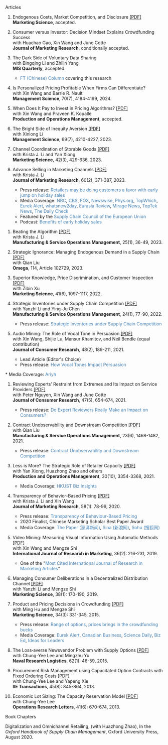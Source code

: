 Articles

1. <a href="https://pubsonline.informs.org/doi/abs/10.1287/mksc.2022.0346" style="text-decoration: none">Endogenous Costs, Market Competition, and Disclosure</a> <a href="https://ximarketing.github.io/files/endogenouscosts.pdf">[PDF]</a>                 
   **Marketing Science**, accepted.     

1. <a style="text-decoration: none">Consumer versus Investor: Decision Mindset Explains Crowdfunding Success</a>        
   with Huachao Gao, Xin Wang and June Cotte             
   **Journal of Marketing Research**, conditionally accepted.    

1. <a href="https://misq.umn.edu/the-dark-side-of-voluntary-data-sharing.html" style="text-decoration: none">The Dark Side of Voluntary Data Sharing</a>        
   with Bingqing Li and Zhilin Yang           
   **MIS Quarterly**, accepted.
      * <a href="http://www.ftchinese.com/story/001103976" style="text-decoration: none; color: SteelBlue">FT (Chinese) Column</a>  covering this research         

1. <a href="https://pubsonline.informs.org/doi/10.1287/mnsc.2021.02740" style="text-decoration: none">Is Personalized Pricing Profitable When Firms Can Differentiate?</a>        
   with Xin Wang and Barrie R. Nault       
   **Management Science**, 70(7), 4184-4199, 2024.          

1. <a href="https://onlinelibrary.wiley.com/doi/abs/10.1111/poms.13924" style="text-decoration: none">When Does It Pay to Invest in Pricing Algorithms?</a> <a href="https://ximarketing.github.io/files/imperfect.pdf">[PDF]</a>         
   with Xin Wang and Praveen K. Kopalle              
   **Production and Operations Management**, accepted.   

1. <a href="https://pubsonline.informs.org/doi/10.1287/mnsc.2022.4546" style="text-decoration: none">The Bright Side of Inequity Aversion</a> <a href="https://ximarketing.github.io/files/fairness.pdf">[PDF]</a>                 
   with Xinlong Li             
   **Management Science**, 69(7), 4210-4227, 2023.       

1. <a href="https://pubsonline.informs.org/doi/10.1287/mksc.2022.1394" style="text-decoration: none">Channel Coordination of Storable Goods</a> <a href="https://ximarketing.github.io/files/storage.pdf">[PDF]</a>             
   with Krista J. Li and Yan Xiong     
   **Marketing Science**, 42(3), 429-636, 2023.   
   
1. <a href="https://journals.sagepub.com/doi/pdf/10.1177/00222437221112644" style="text-decoration: none">Advance Selling in Marketing Channels</a> <a href="https://ximarketing.github.io/files/AS.pdf">[PDF]</a>              
   with Krista J. Li    
   **Journal of Marketing Research**, 60(2), 371-387, 2023.    
   * Press release: <a href="https://news.iu.edu/live/news/28049-retailers-may-be-doing-customers-a-favor-with" style="text-decoration: none; color: SteelBlue">Retailers may be doing customers a favor with early jump on holiday sales</a>      
   * Media Coverage: <a href="https://mms.tveyes.com/Transcript.asp?StationID=2895&DateTime=11%2F1%2F2022+11%3A55%3A07+AM&Term=Indiana+University&PlayClip=TRUE" style="text-decoration: none; color: SteelBlue">NBC</a>, <a href="https://mms.tveyes.com/Transcript.asp?StationID=3825&DateTime=10%2F31%2F2022+12%3A12%3A43+PM&Term=Indiana+University&PlayClip=TRUE" style="text-decoration: none; color: SteelBlue">CBS</a>, <a href="https://mms.tveyes.com/Transcript.asp?StationID=780&DateTime=11%2F1%2F2022+4%3A41%3A18+AM&Term=Indiana+University&PlayClip=TRUE" style="text-decoration: none; color: SteelBlue">FOX</a>,  <a href="https://www.newswise.com/articles/retailers-may-be-doing-customers-a-favor-with-early-jump-on-holiday-sales" style="text-decoration: none; color: SteelBlue">Newswise</a>, <a href="https://phys.org/pdf585241741.pdf" style="text-decoration: none; color: SteelBlue">Phys.org</a>, <a href="https://topwhich.com/oldposts/retailers-may-be-doing-customers-a-favor-with-an-early-jump-on-holiday-sales/" style="text-decoration: none; color: SteelBlue">TopWhich</a>, <a href="https://www.eurekalert.org/news-releases/968167" style="text-decoration: none; color: SteelBlue">Eurek Alert</a>, <a href="https://whatsnew2day.com/retailers-may-be-doing-customers-a-favor-with-early-jump-on-holiday-sales/" style="text-decoration: none; color: SteelBlue">whatsnew2day</a>, <a href="https://www.eurasiareview.com/18102022-retailers-may-be-doing-customers-a-favor-with-early-jump-on-holiday-sales/" style="text-decoration: none; color: SteelBlue">Eurasia Review</a>, <a href="https://www.miragenews.com/retailers-may-be-doing-customers-favor-with-876248/" style="text-decoration: none; color: SteelBlue">Mirage News</a>, <a href="https://topteknews.net/retailers-may-be-doing-customers-a-favor-with-early-jump-on-holiday-sales-s273224.html" style="text-decoration: none; color: SteelBlue">TopTek News</a>, <a href="https://thedailycheck.net/retailers-may-be-doing-customers-a-favor-with-early-jump-on-holiday-sales/" style="text-decoration: none; color: SteelBlue">The Daily Check</a>       
   * Featured by the <a href="https://scceu.org/retailers-may-be-doing-customers-a-favor-with-early-jump-on-holiday-sales-news-at-iu-indiana-university/?utm_source=rss&utm_medium=rss&utm_campaign=retailers-may-be-doing-customers-a-favor-with-early-jump-on-holiday-sales-news-at-iu-indiana-university" style="text-decoration: none; color: SteelBlue">Supply Chain Council of the European Union</a>    
   * Podcast: <a href="https://play.spokenlayer.com/indiana-university-news?story=98b959fe360e0172e49d40d2779ed868" style="text-decoration: none; color: SteelBlue">Benefits of early holiday sales
</a>    

1. <a href="https://pubsonline.informs.org/doi/10.1287/msom.2022.1153" style="text-decoration: none">Beating the Algorithm</a> <a href="https://ximarketing.github.io/files/manipulation.pdf">[PDF]</a>      
   with Krista J. Li        
   **Manufacturing & Service Operations Management**, 25(1), 36-49, 2023.       

1. <a href="https://www.sciencedirect.com/science/article/abs/pii/S0305048322001360" style="text-decoration: none">Strategic Ignorance: Managing Endogenous Demand in a Supply Chain</a> <a href="https://ximarketing.github.io/files/downstream.pdf">[PDF]</a>                 
   with Qian Liu    
   **Omega**, 114, Article 102729, 2023.   
   
1. <a href="https://pubsonline.informs.org/doi/abs/10.1287/mksc.2022.1355" style="text-decoration: none">Superior Knowledge, Price Discrimination, and Customer Inspection</a> <a href="https://ximarketing.github.io/files/superior.pdf">[PDF]</a>                 
   with Zibin Xu    
   **Marketing Science**, 41(6), 1097-1117, 2022.        

1. <a href="https://pubsonline.informs.org/doi/abs/10.1287/msom.2020.0954" style="text-decoration: none">Strategic Inventories under Supply Chain Competition</a> <a href="https://ximarketing.github.io/files/SI.pdf">[PDF]</a>                 
    with Yanzhi Li and Ying-Ju Chen     
    **Manufacturing & Service Operations Management**, 24(1), 77-90, 2022.       
    * Press release: <a href="http://deptcb.cityuhk.acsitefactory.com/People-and-Research/Research-Insights/Operations-Research-and-Operations-Management/Strategic-Inventories-under-Supply-Chain-Competition" style="text-decoration: none; color: SteelBlue">Strategic Inventories under Supply Chain Competition</a>       

1. <a href="https://academic.oup.com/jcr/article/48/2/189/6147021" style="text-decoration: none">Audio Mining: The Role of Vocal Tone in Persuasion</a> <a href="https://ximarketing.github.io/files/audio.pdf">[PDF]</a>                 
   with Xin Wang, Shijie Lu, Mansur Khamitov, and Neil Bendle (equal contribution)     
   **Journal of Consumer Research**, 48(2), 189-211, 2021.            
    * Lead Article (Editor's Choice)    
    * Press release: <a href="https://consumerresearcher.com/vocal-tones" style="text-decoration: none; color: SteelBlue">How Vocal Tones Impact Persuasion
</a>     
    * Media Coverage: <a href="https://tips.ariyh.com/p/what-makes-a-voice-persuasive" style="text-decoration: none; color: SteelBlue">Ariyh</a>    

1. <a href="https://academic.oup.com/jcr/article/47/5/654/5871927" style="text-decoration: none">Reviewing Experts’ Restraint from Extremes and Its Impact on Service Providers</a> <a href="https://ximarketing.github.io/files/experts.pdf">[PDF]</a>       
   with Peter Nguyen, Xin Wang and June Cotte    
   **Journal of Consumer Research**, 47(5), 654-674, 2021.     
    * Press release: <a href="http://deptcb.cityuhk.acsitefactory.com/People-and-Research/Research-Insights/Marketing/Expert-Reviewers-Restraint-Extremes-and-Its-Impact-Service-Providers" style="text-decoration: none; color: SteelBlue">Do Expert Reviewers Really Make an Impact on Consumers?</a>    

1. <a href="https://pubsonline.informs.org/doi/abs/10.1287/msom.2020.0905" style="text-decoration: none">Contract Unobservability and Downstream Competition</a> <a href="https://ximarketing.github.io/files/unobservability.pdf">[PDF]</a>       
    with Qian Liu     
    **Manufacturing & Service Operations Management**, 23(6), 1468-1482, 2021.     
    * Press release: <a href="http://deptcb.cityuhk.acsitefactory.com/People-and-Research/Research-Insights/Operations-Research-and-Operations-Management/Contract-Unobservability-and-Downstream-Competition" style="text-decoration: none; color: SteelBlue">Contract Unobservability and Downstream Competition</a>     
   
1. <a href="https://onlinelibrary.wiley.com/doi/abs/10.1111/poms.13438" style="text-decoration: none">Less is More? The Strategic Role of Retailer Capacity</a> <a href="https://ximarketing.github.io/files/less.pdf">[PDF]</a>       
    with Yan Xiong, Huazhong Zhao and others     
    **Production and Operations Management**, 30(10), 3354-3368, 2021.
    * Media Coverage: <a href="https://bm.hkust.edu.hk/bizinsight/2023/03/supply-and-demand-increasing-sales-limiting-capacity" style="text-decoration: none; color: SteelBlue">HKUST Biz Insights</a>     
    
   
1. <a href="https://journals.sagepub.com/doi/full/10.1177/0022243719881448" style="text-decoration: none">Transparency of Behavior-Based Pricing</a> <a href="https://ximarketing.github.io/files/bbp.pdf">[PDF]</a>       
    with Krista J. Li and Xin Wang     
    **Journal of Marketing Research**, 58(1): 78-99, 2020.         
    * Press release: <a href="http://deptcb.cityuhk.acsitefactory.com/People-and-Research/Research-Insights/Marketing/Transparency-Behavior-Based-Pricing" style="text-decoration: none; color: SteelBlue">Transparency of Behaviour-Based Pricing</a>    
    * 2020 Finalist, Chinese Marketing Scholar Best Paper Award    
    * Media Coverage: <a href="https://www.thepaper.cn/newsDetail_forward_5697212" style="text-decoration: none; color: SteelBlue">The Paper (澎湃新闻)</a>, <a href="https://k.sina.cn/article_5572529792_14c260e8001900nozw.html?from=science" style="text-decoration: none; color: SteelBlue">Sina (新浪网)</a>, <a href="https://www.sohu.com/a/380547644_99997057" style="text-decoration: none; color: SteelBlue">Sohu (搜狐网)</a>
   
1. <a href="https://www.sciencedirect.com/science/article/pii/S0167811619300217" style="text-decoration: none">Video Mining: Measuring Visual Information Using Automatic Methods</a> <a href="https://ximarketing.github.io/files/IJRM.pdf">[PDF]</a>       
    with Xin Wang and Mengze Shi     
    **International Journal of Research in Marketing**, 36(2): 216-231, 2019.             
    * One of the "<a href="https://ximarketing.github.io/files/IJRMcite.pdf" style="text-decoration: none; color: SteelBlue">Most Cited International Journal of Research in Marketing Articles</a>"    

1. <a href="https://pubsonline.informs.org/doi/10.1287/mksc.2018.1120" style="text-decoration: none">Managing Consumer Deliberations in a Decentralized Distribution Channel</a> <a href="https://ximarketing.github.io/files/deliberation.pdf">[PDF]</a>              
    with Yanzhi Li and Mengze Shi    
    **Marketing Science**, 38(1): 170-190, 2019.      
  
1. <a href="https://pubsonline.informs.org/doi/abs/10.1287/mksc.2014.0900" style="text-decoration: none">Product and Pricing Decisions in Crowdfunding</a> <a href="https://ximarketing.github.io/files/crowdfunding2015.pdf">[PDF]</a>        
    with Ming Hu and Mengze Shi     
    **Marketing Science**, 34(3): 331-345, 2015.    
    * Press release: <a href="https://www.rotman.utoronto.ca/Connect/MediaCentre/NewsReleases/20140507.aspx" style="text-decoration: none; color: SteelBlue">Range of options, prices brings in the crowdfunding bucks</a>    
    * Media Coverage: <a href="https://www.eurekalert.org/pub_releases/2015-02/uotr-roo020215.php" style="text-decoration: none; color: SteelBlue">Eurek Alert</a>, <a href="https://www.canadianbusiness.com/small-business/a-new-funding-option-for-companies-with-big-growth-aspirations/" style="text-decoration: none; color: SteelBlue">Canadian Business</a>, <a href="https://www.sciencedaily.com/releases/2015/02/150202212409.htm" style="text-decoration: none; color: SteelBlue">Science Daily</a>, <a href="https://bized.aacsb.edu/articles/2014/09/more-options-more-money" style="text-decoration: none; color: SteelBlue">Biz Ed</a>, <a href="https://www.ideasforleaders.com/ideas/how-crowdfunding-affects-product-and-pricing-decisions" style="text-decoration: none; color: SteelBlue">Ideas for Leaders</a>

1. <a href="https://onlinelibrary.wiley.com/doi/full/10.1002/nav.21613" style="text-decoration: none">The Loss‐averse Newsvendor Problem with Supply Options</a> <a href="https://ximarketing.github.io/files/NRL.pdf">[PDF]</a>           
    with Chung-Yee Lee and Mingzhu Yu    
    **Naval Research Logistics**, 62(1): 46-59, 2015.  

1. <a href="https://www.tandfonline.com/doi/full/10.1080/0740817X.2012.745203" style="text-decoration: none">Procurement Risk Management using Capacitated Option Contracts with Fixed Ordering Costs</a> <a href="https://ximarketing.github.io/files/IIE.pdf">[PDF]</a>             
    with Chung-Yee Lee and Yapeng Xie    
    **IIE Transactions**, 45(8): 845-864, 2013.    

1. <a href="https://www.sciencedirect.com/science/article/pii/S0167637713001351" style="text-decoration: none">Economic Lot Sizing: The Capacity Reservation Model</a> <a href="https://ximarketing.github.io/files/ORL.pdf">[PDF]</a>              
   with Chung-Yee Lee    
   **Operations Research Letters**, 41(6): 670-674, 2013.    

Book Chapters

<a href="https://www.oxfordhandbooks.com/view/10.1093/oxfordhb/9780190066727.001.0001/oxfordhb-9780190066727-e-18" style="text-decoration: none">Digitalization and Omnichannel Retailing</a>, (with Huazhong Zhao), In the *Oxford Handbook of Supply Chain Management*, Oxford University Press, August 2020.
